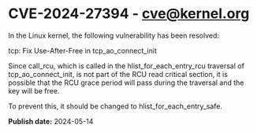 # CVE-2024-27394 - cve@kernel.org

In the Linux kernel, the following vulnerability has been resolved:

tcp: Fix Use-After-Free in tcp_ao_connect_init

Since call_rcu, which is called in the hlist_for_each_entry_rcu traversal
of tcp_ao_connect_init, is not part of the RCU read critical section, it
is possible that the RCU grace period will pass during the traversal and
the key will be free.

To prevent this, it should be changed to hlist_for_each_entry_safe.

**Publish date:** 2024-05-14
